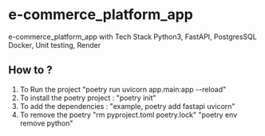 # e-commerce_platform_app
e-commerce_platform_app  with Tech Stack  Python3, FastAPI, PostgresSQL Docker, Unit testing, Render


## How to ?
1. To Run the project "poetry run uvicorn app.main:app --reload"
2. To install the poetry project : "poetry init"
3. To add the dependencies : "example, poetry add fastapi uvicorn"
4. To remove the poetry 
    "rm pyproject.toml poetry.lock"
    "poetry env remove python"


